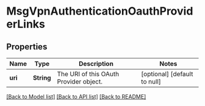 # MsgVpnAuthenticationOauthProviderLinks

## Properties
Name | Type | Description | Notes
------------ | ------------- | ------------- | -------------
**uri** | **String** | The URI of this OAuth Provider object. | [optional] [default to null]

[[Back to Model list]](../README.md#documentation-for-models) [[Back to API list]](../README.md#documentation-for-api-endpoints) [[Back to README]](../README.md)


